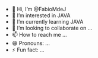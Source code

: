 - 👋 Hi, I’m @FabioMdeJ
- 👀 I’m interested in JAVA
- 🌱 I’m currently learning JAVA
- 💞️ I’m looking to collaborate on ...
- 📫 How to reach me ...
- 😄 Pronouns: ...
- ⚡ Fun fact: ...

<!---
FabioMdeJ/FabioMdeJ is a ✨ special ✨ repository because its `README.md` (this file) appears on your GitHub profile.
You can click the Preview link to take a look at your changes.
--->
